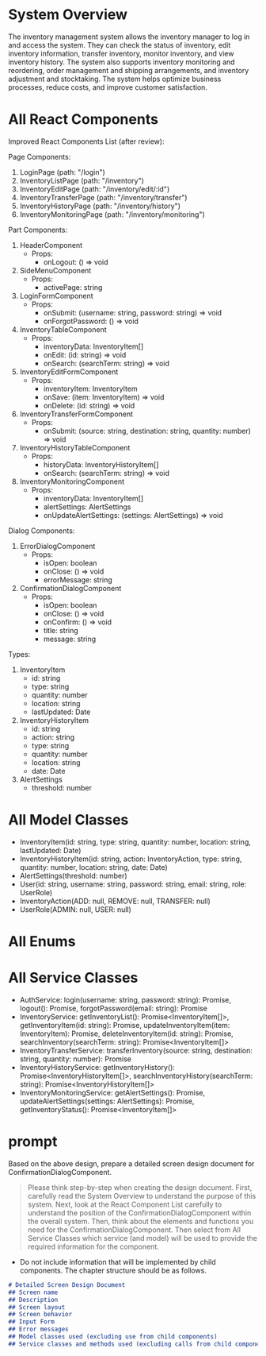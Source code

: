 # System Overview
The inventory management system allows the inventory manager to log in and access the system. They can check the status of inventory, edit inventory information, transfer inventory, monitor inventory, and view inventory history. The system also supports inventory monitoring and reordering, order management and shipping arrangements, and inventory adjustment and stocktaking. The system helps optimize business processes, reduce costs, and improve customer satisfaction.

# All React Components
Improved React Components List (after review):

Page Components:
1. LoginPage (path: "/login")
2. InventoryListPage (path: "/inventory")
3. InventoryEditPage (path: "/inventory/edit/:id")
4. InventoryTransferPage (path: "/inventory/transfer")
5. InventoryHistoryPage (path: "/inventory/history")
6. InventoryMonitoringPage (path: "/inventory/monitoring")

Part Components:
1. HeaderComponent
   - Props:
     - onLogout: () => void
2. SideMenuComponent
   - Props:
     - activePage: string
3. LoginFormComponent
   - Props:
     - onSubmit: (username: string, password: string) => void
     - onForgotPassword: () => void
4. InventoryTableComponent
   - Props:
     - inventoryData: InventoryItem[]
     - onEdit: (id: string) => void
     - onSearch: (searchTerm: string) => void
5. InventoryEditFormComponent
   - Props:
     - inventoryItem: InventoryItem
     - onSave: (item: InventoryItem) => void
     - onDelete: (id: string) => void
6. InventoryTransferFormComponent
   - Props:
     - onSubmit: (source: string, destination: string, quantity: number) => void
7. InventoryHistoryTableComponent
   - Props:
     - historyData: InventoryHistoryItem[]
     - onSearch: (searchTerm: string) => void
8. InventoryMonitoringComponent
   - Props:
     - inventoryData: InventoryItem[]
     - alertSettings: AlertSettings
     - onUpdateAlertSettings: (settings: AlertSettings) => void

Dialog Components:
1. ErrorDialogComponent
   - Props:
     - isOpen: boolean
     - onClose: () => void
     - errorMessage: string
2. ConfirmationDialogComponent
   - Props:
     - isOpen: boolean
     - onClose: () => void
     - onConfirm: () => void
     - title: string
     - message: string

Types:
1. InventoryItem
   - id: string
   - type: string
   - quantity: number
   - location: string
   - lastUpdated: Date
2. InventoryHistoryItem
   - id: string
   - action: string
   - type: string
   - quantity: number
   - location: string
   - date: Date
3. AlertSettings
   - threshold: number

# All Model Classes
 - InventoryItem(id: string, type: string, quantity: number, location: string, lastUpdated: Date)
 - InventoryHistoryItem(id: string, action: InventoryAction, type: string, quantity: number, location: string, date: Date)
 - AlertSettings(threshold: number)
 - User(id: string, username: string, password: string, email: string, role: UserRole)
 - InventoryAction(ADD: null, REMOVE: null, TRANSFER: null)
 - UserRole(ADMIN: null, USER: null)

# All Enums

# All Service Classes
 - AuthService: login(username: string, password: string): Promise<void>, logout(): Promise<void>, forgotPassword(email: string): Promise<void>
 - InventoryService: getInventoryList(): Promise<InventoryItem[]>, getInventoryItem(id: string): Promise<InventoryItem>, updateInventoryItem(item: InventoryItem): Promise<void>, deleteInventoryItem(id: string): Promise<void>, searchInventory(searchTerm: string): Promise<InventoryItem[]>
 - InventoryTransferService: transferInventory(source: string, destination: string, quantity: number): Promise<void>
 - InventoryHistoryService: getInventoryHistory(): Promise<InventoryHistoryItem[]>, searchInventoryHistory(searchTerm: string): Promise<InventoryHistoryItem[]>
 - InventoryMonitoringService: getAlertSettings(): Promise<AlertSettings>, updateAlertSettings(settings: AlertSettings): Promise<void>, getInventoryStatus(): Promise<InventoryItem[]>

# prompt
Based on the above design, prepare a detailed screen design document for ConfirmationDialogComponent.
> Please think step-by-step when creating the design document.
> First, carefully read the System Overview to understand the purpose of this system.
> Next, look at the React Component List carefully to understand the position of the ConfirmationDialogComponent within the overall system.
> Then, think about the elements and functions you need for the ConfirmationDialogComponent.
> Then select from All Service Classes which service (and model) will be used to provide the required information for the component.
- Do not include information that will be implemented by child components.
The chapter structure should be as follows.
```markdown
# Detailed Screen Design Document
## Screen name
## Description
## Screen layout
## Screen behavior
## Input Form
## Error messages
## Model classes used (excluding use from child components)
## Service classes and methods used (excluding calls from child components)
```
